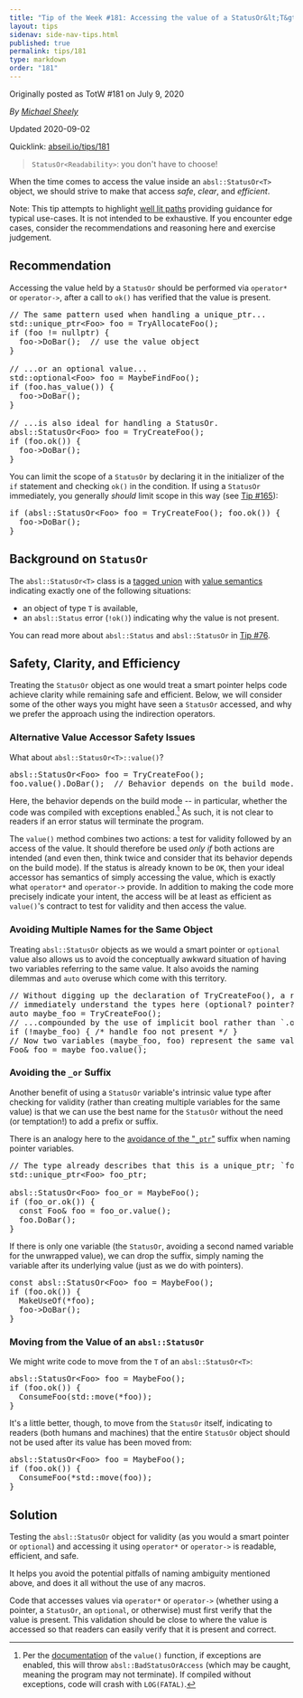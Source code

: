 ```yaml
---
title: "Tip of the Week #181: Accessing the value of a StatusOr&lt;T&gt;"
layout: tips
sidenav: side-nav-tips.html
published: true
permalink: tips/181
type: markdown
order: "181"
---
```


Originally posted as TotW #181 on July 9, 2020

*By [Michael Sheely](mailto:msheely@google.com)*

Updated 2020-09-02

Quicklink: [abseil.io/tips/181](https://abseil.io/tips/181)


> `StatusOr<Readability>`: you don't have to choose!

When the time comes to access the value inside an `absl::StatusOr<T>` object, we
should strive to make that access *safe*, *clear*, and *efficient*.

Note: This tip attempts to highlight
[well lit paths](https://moma.corp.google.com/glossary/term/11ngkm2f_v)
providing guidance for typical use-cases. It is not intended to be exhaustive.
If you encounter edge cases, consider the recommendations and reasoning here and
exercise judgement.

## Recommendation

Accessing the value held by a `StatusOr` should be performed via `operator*` or
`operator->`, after a call to `ok()` has verified that the value is present.

<pre class="prettyprint lang-cpp code">
// The same pattern used when handling a unique_ptr...
std::unique_ptr&lt;Foo&gt; foo = TryAllocateFoo();
if (foo != nullptr) {
  foo-&gt;DoBar();  // use the value object
}

// ...or an optional value...
std::optional&lt;Foo&gt; foo = MaybeFindFoo();
if (foo.has_value()) {
  foo-&gt;DoBar();
}

// ...is also ideal for handling a StatusOr.
absl::StatusOr&lt;Foo&gt; foo = TryCreateFoo();
if (foo.ok()) {
  foo-&gt;DoBar();
}
</pre>

You can limit the scope of a `StatusOr` by declaring it in the initializer of
the `if` statement and checking `ok()` in the condition. If using a `StatusOr`
immediately, you generally *should* limit scope in this way (see
[Tip #165](/tips/165)):

<pre class="prettyprint lang-cpp code">
if (absl::StatusOr&lt;Foo&gt; foo = TryCreateFoo(); foo.ok()) {
  foo-&gt;DoBar();
}
</pre>

## Background on <code>StatusOr</code>

The `absl::StatusOr<T>` class is a
[tagged union](https://en.wikipedia.org/wiki/Tagged_union) with
[value semantics](https://isocpp.org/wiki/faq/value-vs-ref-semantics) indicating
exactly one of the following situations:

*   an object of type `T` is available,
*   an `absl::Status` error (`!ok()`) indicating why the value is not present.

You can read more about `absl::Status` and `absl::StatusOr` in
[Tip #76](/tips/76).

## Safety, Clarity, and Efficiency

Treating the `StatusOr` object as one would treat a smart pointer helps code
achieve clarity while remaining safe and efficient. Below, we will consider some
of the other ways you might have seen a `StatusOr` accessed, and why we prefer
the approach using the indirection operators.

### Alternative Value Accessor Safety Issues

What about `absl::StatusOr<T>::value()`?

<pre class="prettyprint lang-cpp bad-code">
absl::StatusOr&lt;Foo&gt; foo = TryCreateFoo();
foo.value().DoBar();  // Behavior depends on the build mode.
</pre>

Here, the behavior depends on the build mode -- in particular, whether the code
was compiled with exceptions enabled.[^1] As such, it is not clear to readers if
an error status will terminate the program.

The `value()` method combines two actions: a test for validity followed by an
access of the value. It should therefore be used *only if* both actions are
intended (and even then, think twice and consider that its behavior depends on
the build mode). If the status is already known to be `OK`, then your ideal
accessor has semantics of simply accessing the value, which is exactly what
`operator*` and `operator->` provide. In addition to making the code more
precisely indicate your intent, the access will be at least as efficient as
`value()`'s contract to test for validity and then access the value.

### Avoiding Multiple Names for the Same Object

Treating `absl::StatusOr` objects as we would a smart pointer or `optional`
value also allows us to avoid the conceptually awkward situation of having two
variables referring to the same value. It also avoids the naming dilemmas and
`auto` overuse which come with this territory.

<pre class="prettyprint lang-cpp bad-code">
// Without digging up the declaration of TryCreateFoo(), a reader will not
// immediately understand the types here (optional? pointer? StatusOr?).
auto maybe_foo = TryCreateFoo();
// ...compounded by the use of implicit bool rather than `.ok()`.
if (!maybe_foo) { /* handle foo not present */ }
// Now two variables (maybe_foo, foo) represent the same value.
Foo& foo = maybe_foo.value();
</pre>

### Avoiding the <code>_or</code> Suffix

Another benefit of using a `StatusOr` variable's intrinsic value type after
checking for validity (rather than creating multiple variables for the same
value) is that we can use the best name for the `StatusOr` without the need (or
temptation!) to add a prefix or suffix.

There is an analogy here to the
[avoidance of the "`_ptr`"](https://google.github.io/styleguide/cppguide.html#Windows_Code)
suffix when naming pointer variables.

<pre class="prettyprint lang-cpp bad-code">
// The type already describes that this is a unique_ptr; `foo` would be fine.
std::unique_ptr&lt;Foo&gt; foo_ptr;

absl::StatusOr&lt;Foo&gt; foo_or = MaybeFoo();
if (foo_or.ok()) {
  const Foo& foo = foo_or.value();
  foo.DoBar();
}
</pre>

If there is only one variable (the `StatusOr`, avoiding a second named variable
for the unwrapped value), we can drop the suffix, simply naming the variable
after its underlying value (just as we do with pointers).

<pre class="prettyprint lang-cpp code">
const absl::StatusOr&lt;Foo&gt; foo = MaybeFoo();
if (foo.ok()) {
  MakeUseOf(*foo);
  foo-&gt;DoBar();
}
</pre>

### Moving from the Value of an <code>absl::StatusOr</code>

We might write code to move from the `T` of an `absl::StatusOr<T>`:

<pre class="prettyprint lang-cpp bad-code">
absl::StatusOr&lt;Foo&gt; foo = MaybeFoo();
if (foo.ok()) {
  ConsumeFoo(std::move(*foo));
}
</pre>

It's a little better, though, to move from the `StatusOr` itself, indicating to
readers (both humans and machines) that the entire `StatusOr` object should not
be used after its value has been moved from:

<pre class="prettyprint lang-cpp code">
absl::StatusOr&lt;Foo&gt; foo = MaybeFoo();
if (foo.ok()) {
  ConsumeFoo(*std::move(foo));
}
</pre>

## Solution

Testing the `absl::StatusOr` object for validity (as you would a smart pointer
or `optional`) and accessing it using `operator*` or `operator->` is readable,
efficient, and safe.

It helps you avoid the potential pitfalls of naming ambiguity mentioned above,
and does it all without the use of any macros.

Code that accesses values via `operator*` or `operator->` (whether using a
pointer, a `StatusOr`, an `optional`, or otherwise) must first verify that the
value is present. This validation should be close to where the value is accessed
so that readers can easily verify that it is present and correct.

[^1]: Per the
    [documentation](https://github.com/abseil/abseil-cpp/blob/master/absl/status/statusor.h)
    of the `value()` function, if exceptions are enabled, this will throw
    `absl::BadStatusOrAccess` (which may be caught, meaning the program may
    not terminate). If compiled without exceptions, code will crash with
    `LOG(FATAL)`.
